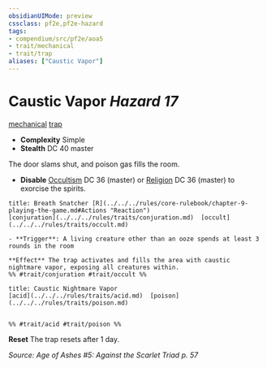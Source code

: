 ```yaml
---
obsidianUIMode: preview
cssclass: pf2e,pf2e-hazard
tags:
- compendium/src/pf2e/aoa5
- trait/mechanical
- trait/trap
aliases: ["Caustic Vapor"]
---
```

# Caustic Vapor *Hazard 17*  
[mechanical](../../../rules/traits/mechanical.md)  [trap](../../../rules/traits/trap.md)  

- **Complexity** Simple
- **Stealth** DC 40 master  

The door slams shut, and poison gas fills the room.

- **Disable** [Occultism](../../skills.md#Occultism) DC 36 (master) or [Religion](../../skills.md#Religion) DC 36 (master) to exorcise the spirits.  
     
```ad-embed-ability
title: Breath Snatcher [R](../../../rules/core-rulebook/chapter-9-playing-the-game.md#Actions "Reaction")
[conjuration](../../../rules/traits/conjuration.md)  [occult](../../../rules/traits/occult.md)  

- **Trigger**: A living creature other than an ooze spends at least 3 rounds in the room

**Effect** The trap activates and fills the area with caustic nightmare vapor, exposing all creatures within.  
%% #trait/conjuration #trait/occult %%
```
```ad-embed-ability
title: Caustic Nightmare Vapor
[acid](../../../rules/traits/acid.md)  [poison](../../../rules/traits/poison.md)  

  
%% #trait/acid #trait/poison %%
```

**Reset** The trap resets after 1 day.  

*Source: Age of Ashes #5: Against the Scarlet Triad p. 57*
